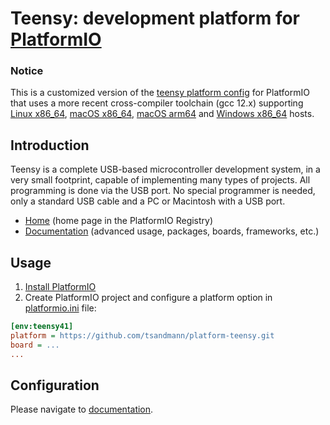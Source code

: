 # Teensy: development platform for [PlatformIO](https://platformio.org)

### Notice
This is a customized version of the [teensy platform config](https://github.com/platformio/platform-teensy) for PlatformIO that uses a more recent cross-compiler toolchain (gcc 12.x) supporting [Linux x86_64](https://github.com/tsandmann/arm-cortexm-toolchain-linux), [macOS x86_64](https://github.com/tsandmann/arm-cortexm-toolchain-mac), [macOS arm64](https://github.com/tsandmann/arm-cortexm-toolchain-macos-arm64) and [Windows x86_64](https://github.com/tsandmann/arm-cortexm-toolchain-win64) hosts.

## Introduction
Teensy is a complete USB-based microcontroller development system, in a very small footprint, capable of implementing many types of projects. All programming is done via the USB port. No special programmer is needed, only a standard USB cable and a PC or Macintosh with a USB port.

* [Home](https://registry.platformio.org/platforms/platformio/teensy) (home page in the PlatformIO Registry)
* [Documentation](https://docs.platformio.org/page/platforms/teensy.html) (advanced usage, packages, boards, frameworks, etc.)

## Usage

1. [Install PlatformIO](https://platformio.org)
2. Create PlatformIO project and configure a platform option in [platformio.ini](https://docs.platformio.org/page/projectconf.html) file:

```ini
[env:teensy41]
platform = https://github.com/tsandmann/platform-teensy.git
board = ...
...
```

## Configuration

Please navigate to [documentation](https://docs.platformio.org/page/platforms/teensy.html).
